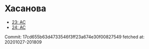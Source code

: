 # Хасанова
- [23: AC](23.md)
- [24: AC](24.md)

Commit: 17cd655b63d4733546f3ff23a674e30f00827549
 fetched at: 20201027-201809
